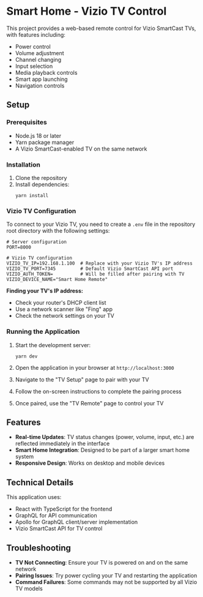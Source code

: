 # Smart Home - Vizio TV Control

This project provides a web-based remote control for Vizio SmartCast TVs, with features including:

- Power control
- Volume adjustment
- Channel changing
- Input selection
- Media playback controls
- Smart app launching
- Navigation controls

## Setup

### Prerequisites

- Node.js 18 or later
- Yarn package manager
- A Vizio SmartCast-enabled TV on the same network

### Installation

1. Clone the repository
2. Install dependencies:
   ```
   yarn install
   ```

### Vizio TV Configuration

To connect to your Vizio TV, you need to create a `.env` file in the repository root directory with the following settings:

```
# Server configuration
PORT=8000

# Vizio TV configuration
VIZIO_TV_IP=192.168.1.100  # Replace with your Vizio TV's IP address
VIZIO_TV_PORT=7345         # Default Vizio SmartCast API port
VIZIO_AUTH_TOKEN=          # Will be filled after pairing with TV
VIZIO_DEVICE_NAME="Smart Home Remote"
```

**Finding your TV's IP address:**
- Check your router's DHCP client list
- Use a network scanner like "Fing" app
- Check the network settings on your TV

### Running the Application

1. Start the development server:
   ```
   yarn dev
   ```

2. Open the application in your browser at `http://localhost:3000`

3. Navigate to the "TV Setup" page to pair with your TV

4. Follow the on-screen instructions to complete the pairing process

5. Once paired, use the "TV Remote" page to control your TV

## Features

- **Real-time Updates**: TV status changes (power, volume, input, etc.) are reflected immediately in the interface
- **Smart Home Integration**: Designed to be part of a larger smart home system
- **Responsive Design**: Works on desktop and mobile devices

## Technical Details

This application uses:

- React with TypeScript for the frontend
- GraphQL for API communication
- Apollo for GraphQL client/server implementation
- Vizio SmartCast API for TV control

## Troubleshooting

- **TV Not Connecting**: Ensure your TV is powered on and on the same network
- **Pairing Issues**: Try power cycling your TV and restarting the application
- **Command Failures**: Some commands may not be supported by all Vizio TV models 